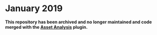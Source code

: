 # January 2019
__This repository has been archived and no longer maintained and code merged with the [Asset Analysis](https://github.com/geodesignhub/AssetAnalysis) plugin.__






